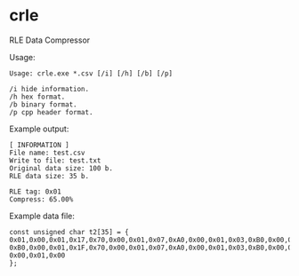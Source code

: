 # crle

RLE Data Compressor

Usage: 
```
Usage: crle.exe *.csv [/i] [/h] [/b] [/p]

/i hide information.
/h hex format.
/b binary format.
/p cpp header format.
```

Example output:
```
[ INFORMATION ]
File name: test.csv
Write to file: test.txt
Original data size: 100 b.
RLE data size: 35 b.

RLE tag: 0x01
Compress: 65.00%
```

Example data file:

```
const unsigned char t2[35] = {
0x01,0x00,0x01,0x17,0x70,0x00,0x01,0x07,0xA0,0x00,0x01,0x03,0xB0,0x00,0x01,0x07,
0xB0,0x00,0x01,0x1F,0x70,0x00,0x01,0x07,0xA0,0x00,0x01,0x03,0xB0,0x00,0x01,0x03,
0x00,0x01,0x00
};
```
